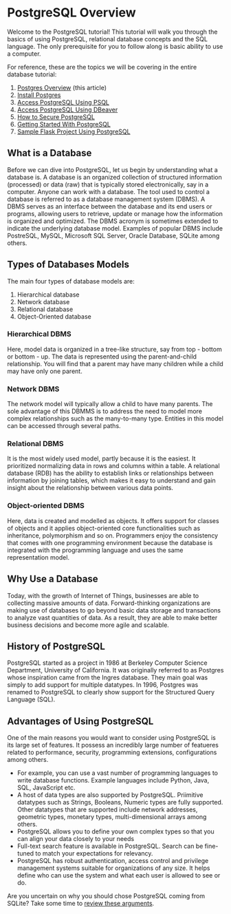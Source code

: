 # PostgreSQL Overview

Welcome to the PostgreSQL tutorial! This tutorial will walk you through the basics of using PostgreSQL, relational database concepts and the SQL language. The only prerequisite for you to follow along is basic ability to use a computer.

For reference, these are the topics we will be covering in the entire database tutorial:

1. [Postgres Overview](/databases/00_postgresql_overview.md) (this article)
2. [Install Postgres](/databases/01_install_postgresql.md)
3. [Access PostgreSQL Using PSQL](/databases/access_postgresql/psql.md)
4. [Access PostgreSQL Using DBeaver](/databases/access_postgresql/dbeaver.md)
5. [How to Secure PostgreSQL](/databases/02_how_to_secure_postgresql.md)
6. [Getting Started With PostgreSQL](/databases/03_getting_started_with_postgresql.md)
7. [Sample Flask Project Using PostgreSQL](/databases/project_configure_postgres_in_flask.md)


## What is a Database

Before we can dive into PostgreSQL, let us begin by understanding what a database is. A database is an organized collection of structured information (processed) or data (raw) that is typically stored electronically, say in a computer. Anyone can work with a database. The tool used to control a database is referred to as a database management system (DBMS). A DBMS serves as an interface between the database and its end users or programs, allowing users to retrieve, update or manage how the information is organized and optimized. The DBMS acronym is sometimes extended to indicate the underlying database model. Examples of popular DBMS include PostreSQL, MySQL, Microsoft SQL Server, Oracle Database, SQLite among others.


## Types of Databases Models

The main four types of database models are:

1. Hierarchical database
2. Network database
3. Relational database
4. Object-Oriented database


### Hierarchical DBMS

Here, model data is organized in a tree-like structure, say from top - bottom or bottom - up. The data is represented using the parent-and-child relationship. You will find that a parent may have many children while a child may have only one parent.


### Network DBMS

The network model will typically allow a child to have many parents. The sole advantage of this DBMMS is to address the need to model more complex relationships such as the many-to-many type. Entities in this model can be accessed through several paths.


### Relational DBMS

It is the most widely used model, partly because it is the easiest. It prioritized normalizing data in rows and columns within a table. A relational database (RDB) has the ability to establish links or relationships between information by joining tables, which makes it easy to understand and gain insight about the relationship between various data points.


### Object-oriented DBMS

Here, data is created and modelled as objects. It offers support for classes of objects and it applies object-oriented core functionalities such as inheritance, polymorphism and so on. Programmers enjoy the consistency that comes with one programming environment because the database is integrated with the programming language and uses the same representation model.


## Why Use a Database

Today, with the growth of Internet of Things, businesses are able to collecting massive amounts of data. Forward-thinking organizations are making use of databases to go beyond basic data storage and transactions to analyze vast quantities of data. As a result, they are able to make better business decisions and become more agile and scalable.


## History of PostgreSQL

PostgreSQL started as a project in 1986 at Berkeley Computer Science Department, University of California. It was originally referred to as Postgres whose inspiration came from the Ingres database. They main goal was simply to add support for multiple datatypes. In 1996, Postgres was renamed to PostgreSQL to clearly show support for the Structured Query Language (SQL). 


## Advantages of Using PostgreSQL

One of the main reasons you would want to consider using PostgreSQL is its large set of features. It possess an incredibly large number of featueres related to performance, security, programming extensions, configurations among others. 

- For example, you can use a vast number of programming languages to write database functions. Example languages include Python, Java, SQL, JavaScript etc. 
- A host of data types are also supported by PostgreSQL. Priimitive datatypes such as Strings, Booleans, Numeric types are fully supported. Other datatypes that are supported include network addresses, geometric types, monetary types, multi-dimensional arrays among others.
- PostgreSQL allows you to define your own complex types so that you can align your data closely to your needs
- Full-text search feature is available in PostgreSQL. Search can be fine-tuned to match your expectations for relevancy.
- PostgreSQL has robust authentication, access control and privilege management systems suitable for organizations of any size. It helps define who can use the system and what each user is allowed to see or do.

Are you uncertain on why you should chose PostgreSQL coming from SQLite? Take some time to [review these arguments](https://www.twilio.com/blog/sqlite-postgresql-complicated).